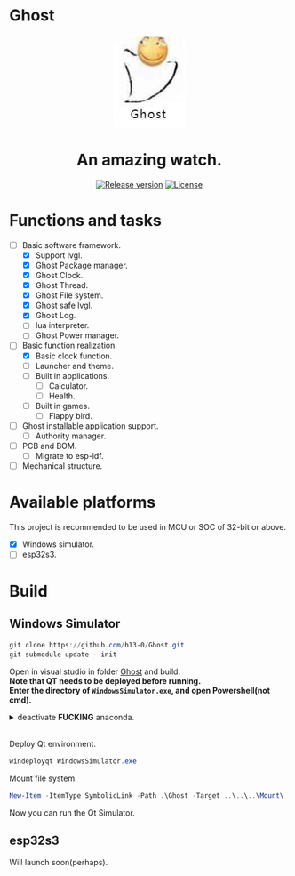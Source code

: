 # Ghost
<div align = "center">
  <img src = "Images/Logo.jpg">
  <h1 align = "center">An amazing watch.</h1>
</div>

<p align="center">
  <a href="https://github.com/h13-0/Ghost/releases"><img src="https://img.shields.io/github/release/h13-0/Ghost" alt="Release version"></a>
  <a href="https://github.com/h13-0/Ghost/blob/master/LICENSE"><img src="https://img.shields.io/github/license/h13-0/Ghost" alt="License"></a>
</p>  

<!-- 人来来去去，离开了一个又一个，这个表还只是个Demo. -->  

# Functions and tasks
- [ ] Basic software framework.
  - [X] Support lvgl.
  - [X] Ghost Package manager.
  - [X] Ghost Clock.
  - [X] Ghost Thread.
  - [X] Ghost File system.
  - [X] Ghost safe lvgl.
  - [X] Ghost Log.
  - [ ] lua interpreter.
  - [ ] Ghost Power manager.
- [ ] Basic function realization.
  - [X] Basic clock function.
  - [ ] Launcher and theme.
  - [ ] Built in applications.
    - [ ] Calculator.
    - [ ] Health.
  - [ ] Built in games.
    - [ ] Flappy bird.
- [ ] Ghost installable application support.
  - [ ] Authority manager.
- [ ] PCB and BOM.
  - [ ] Migrate to esp-idf.
- [ ] Mechanical structure.

# Available platforms
This project is recommended to be used in MCU or SOC of 32-bit or above.  
- [x] Windows simulator.
- [ ] esp32s3.

# Build
## Windows Simulator
```Powershell
git clone https://github.com/h13-0/Ghost.git
git submodule update --init
```
Open in visual studio in folder [Ghost](./Ghost/) and build.  
**Note that QT needs to be deployed before running.**  
**Enter the directory of `WindowsSimulator.exe`, and open Powershell(not cmd).**  

<details>  
<summary>deactivate <b>FUCKING</b> anaconda.</summary>  

```Powershell  
conda deactivate
```  
</details><br>  

Deploy Qt environment.  
```Powershell  
windeployqt WindowsSimulator.exe
```  
Mount file system.  
```Powershell  
New-Item -ItemType SymbolicLink -Path .\Ghost -Target ..\..\..\Mount\
```
Now you can run the Qt Simulator.

## esp32s3
Will launch soon(perhaps).  
